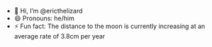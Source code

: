 - 👋 Hi, I’m @ericthelizard
- 😄 Pronouns: he/him
- ⚡ Fun fact: The distance to the moon is currently increasing at an average rate of 3.8cm per year

<!---
ericthelizard/ericthelizard is a ✨ special ✨ repository because its `README.md` (this file) appears on your GitHub profile.
You can click the Preview link to take a look at your changes.
--->
